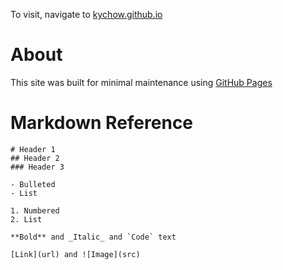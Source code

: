 To visit, navigate to [kychow.github.io](kychow.github.io) 

# About
This site was built for minimal maintenance using [GitHub Pages](https://pages.github.com/) 

# Markdown Reference 
```
# Header 1
## Header 2
### Header 3

- Bulleted
- List

1. Numbered
2. List

**Bold** and _Italic_ and `Code` text

[Link](url) and ![Image](src)
```
